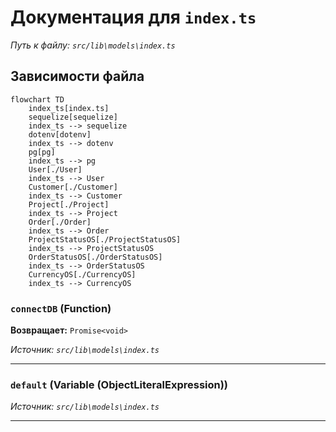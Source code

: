 # Документация для `index.ts`

*Путь к файлу: `src/lib\models\index.ts`*

## Зависимости файла

```mermaid
flowchart TD
    index_ts[index.ts]
    sequelize[sequelize]
    index_ts --> sequelize
    dotenv[dotenv]
    index_ts --> dotenv
    pg[pg]
    index_ts --> pg
    User[./User]
    index_ts --> User
    Customer[./Customer]
    index_ts --> Customer
    Project[./Project]
    index_ts --> Project
    Order[./Order]
    index_ts --> Order
    ProjectStatusOS[./ProjectStatusOS]
    index_ts --> ProjectStatusOS
    OrderStatusOS[./OrderStatusOS]
    index_ts --> OrderStatusOS
    CurrencyOS[./CurrencyOS]
    index_ts --> CurrencyOS
```

### `connectDB` (Function)

**Возвращает:** `Promise<void>`

*Источник: `src/lib\models\index.ts`*

---
### `default` (Variable (ObjectLiteralExpression))

*Источник: `src/lib\models\index.ts`*

---
